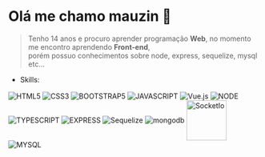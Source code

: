 # Olá me chamo mauzin 👋

> Tenho 14 anos e procuro aprender programação <strong>Web</strong>, no momento me encontro aprendendo <strong>Front-end</strong>, <br> porém possuo conhecimentos sobre node, express, sequelize, mysql etc...
> 
- Skills:

<div>
  <img align="center" src="https://img.shields.io/badge/HTML5-E34F26?style=for-the-badge&logo=html5&logoColor=white" alt="HTML5">
  <img align="center" src="https://img.shields.io/badge/CSS3-1572B6?style=for-the-badge&logo=css3&logoColor=white" alt="CSS3">
  <img align="center" src="https://img.shields.io/badge/Bootstrap-563D7C?style=for-the-badge&logo=bootstrap&logoColor=white" alt="BOOTSTRAP5">
  <img align="center" src="https://img.shields.io/badge/JavaScript-F7DF1E?style=for-the-badge&logo=javascript&logoColor=black" alt="JAVASCRIPT">
  <img align="center" src="https://img.shields.io/badge/Vue.js-35495E?style=for-the-badge&logo=vue.js&logoColor=4FC08D" alt="Vue.js">
  <img align="center" src="https://img.shields.io/badge/Node.js-43853D?style=for-the-badge&logo=node.js&logoColor=white" alt="NODE">
  <img align="center" src="https://img.shields.io/badge/TypeScript-007ACC?style=for-the-badge&logo=typescript&logoColor=white" alt="TYPESCRIPT">
  <img align="center" src="https://img.shields.io/badge/Express.js-404D59?style=for-the-badge" alt="EXPRESS">
  <img align="center" src="https://img.shields.io/badge/sequelize-323330?style=for-the-badge&logo=sequelize&logoColor=blue" alt="Sequelize">
  <img align="center" src="https://img.shields.io/badge/MongoDB-4EA94B?style=for-the-badge&logo=mongodb&logoColor=white" alt="mongodb">
  <img align="center" width="80px" src="https://th.bing.com/th/id/R.b4e8adc42c1335c4b7112b2d2f2966b6?rik=G1WhEEMFn%2fOlQg&riu=http%3a%2f%2fwww.programwitherik.com%2fcontent%2fimages%2f2017%2f01%2fsocket-e1434850599985.png&ehk=P64A21mY9uaTrBUgwcZPWiIVImPF9HMKLJRs66C4Nno%3d&risl=&pid=ImgRaw&r=0" alt="SocketIo">
  <img align="center" src="https://img.shields.io/badge/MySQL-00000F?style=for-the-badge&logo=mysql&logoColor=white" alt="MYSQL">
</div>
